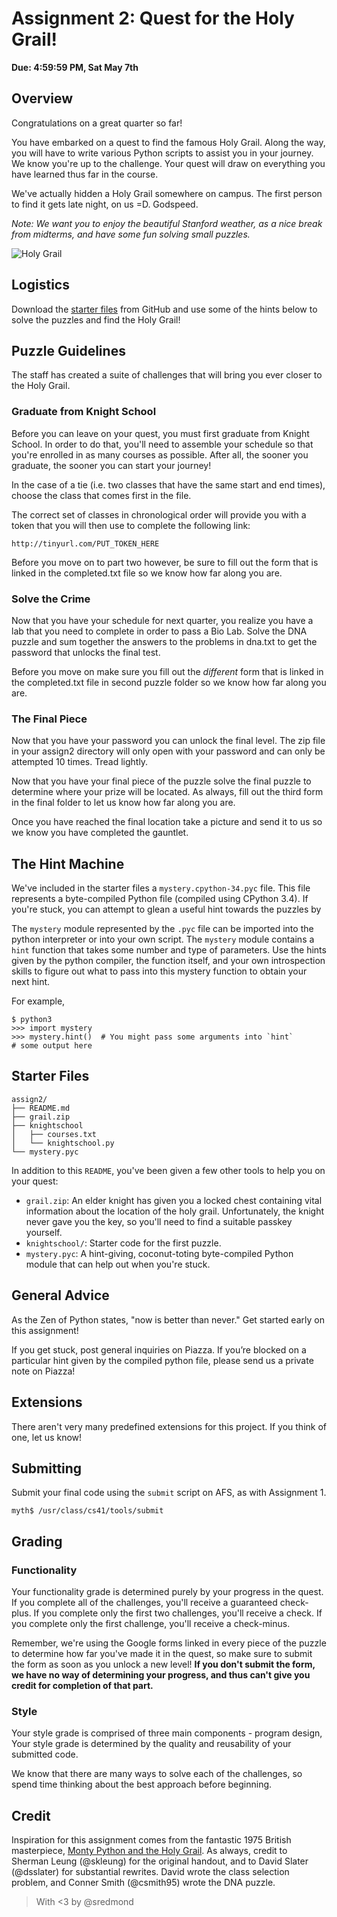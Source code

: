 # Assignment 2: Quest for the Holy Grail!

**Due: 4:59:59 PM, Sat May 7th**

## Overview

Congratulations on a great quarter so far!

You have embarked on a quest to find the famous Holy Grail. Along the way, you will have to write various Python scripts to assist you in your journey. We know you're up to the challenge. Your quest will draw on everything you have learned thus far in the course.

We've actually hidden a Holy Grail somewhere on campus. The first person to find it gets late night, on us =D. Godspeed.

*Note: We want you to enjoy the beautiful Stanford weather, as a nice break from midterms, and have some fun solving small puzzles.*

![Holy Grail](http://parktheatreholland.com/wp-content/uploads/2014/10/banner-python.jpg)

## Logistics

Download the [starter files](https://github.com/stanfordpython/python-assignments/tree/master/assign2) from GitHub and use some of the hints below to solve the puzzles and find the Holy Grail!

## Puzzle Guidelines

The staff has created a suite of challenges that will bring you ever closer to the Holy Grail.

### Graduate from Knight School

Before you can leave on your quest, you must first graduate from Knight School. In order to do that, you'll need to assemble your schedule so that you're enrolled in as many courses as possible. After all, the sooner you graduate, the sooner you can start your journey!


In the case of a tie (i.e. two classes that have the same start and end times), choose the class that comes first in the file.

The correct set of classes in chronological order will provide you with a token that you will then use to complete the following link:

```
http://tinyurl.com/PUT_TOKEN_HERE
```

Before you move on to part two however, be sure to fill out the form that is linked in the completed.txt file so we know how far along you are.

### Solve the Crime

Now that you have your schedule for next quarter, you realize you have a lab that you need to complete in order to pass a Bio Lab. Solve the DNA puzzle and sum together the answers to the problems in dna.txt to get the password that unlocks the final test.

Before you move on make sure you fill out the *different* form that is linked in the completed.txt file in second puzzle folder so we know how far along you are.

### The Final Piece

Now that you have your password you can unlock the final level. The zip file in your assign2 directory will only open with your password and can only be attempted 10 times. Tread lightly.

Now that you have your final piece of the puzzle solve the final puzzle to determine where your prize will be located. 
As always, fill out the third form in the final folder to let us know how far along you are.

Once you have reached the final location take a picture and send it to us so we know you have completed the gauntlet.

## The Hint Machine

We've included in the starter files a `mystery.cpython-34.pyc` file. This file represents a byte-compiled Python file (compiled using CPython 3.4). If you're stuck, you can attempt to glean a useful hint towards the puzzles by 

The `mystery` module represented by the `.pyc` file can be imported into the python interpreter or into your own script. The `mystery` module contains a `hint` function that takes some number and type of parameters. Use the hints given by the python compiler, the function itself, and your own introspection skills to figure out what to pass into this mystery function to obtain your next hint.

For example,

```
$ python3
>>> import mystery
>>> mystery.hint()  # You might pass some arguments into `hint`
# some output here
```

## Starter Files

```
assign2/
├── README.md
├── grail.zip
├── knightschool
│   ├── courses.txt
│   └── knightschool.py
└── mystery.pyc
```

In addition to this `README`, you've been given a few other tools to help you on your quest:

* `grail.zip`: An elder knight has given you a locked chest containing vital information about the location of the holy grail. Unfortunately, the knight never gave you the key, so you'll need to find a suitable passkey yourself.
* `knightschool/`: Starter code for the first puzzle.
* `mystery.pyc`: A hint-giving, coconut-toting byte-compiled Python module that can help out when you're stuck.

## General Advice

As the Zen of Python states, "now is better than never." Get started early on this assignment!

If you get stuck, post general inquiries on Piazza. If you’re blocked on a particular hint given by the compiled python file, please send us a private note on Piazza!

## Extensions

There aren't very many predefined extensions for this project. If you think of one, let us know!

## Submitting

Submit your final code using the `submit` script on AFS, as with Assignment 1.

```
myth$ /usr/class/cs41/tools/submit
```

## Grading

### Functionality

Your functionality grade is determined purely by your progress in the quest. If you complete all of the challenges, you'll receive a guaranteed check-plus. If you complete only the first two challenges, you'll receive a check. If you complete only the first challenge, you'll receive a check-minus.

Remember, we're using the Google forms linked in every piece of the puzzle to determine how far you've made it in the quest, so make sure to submit the form as soon as you unlock a new level! **If you don't submit the form, we have no way of determining your progress, and thus can't give you credit for completion of that part.**

### Style

Your style grade is comprised of three main components - program design, Your style grade is determined by the quality and reusability of your submitted code.

We know that there are many ways to solve each of the challenges, so spend time thinking about the best approach before beginning.

## Credit
Inspiration for this assignment comes from the fantastic 1975 British masterpiece, [Monty Python and the Holy Grail](https://www.youtube.com/v/F41SSqJx2tU). As always, credit to Sherman Leung (@skleung) for the original handout, and to David Slater (@dsslater) for substantial rewrites. David wrote the class selection problem, and Conner Smith (@csmith95) wrote the DNA puzzle.

> With <3 by @sredmond 

